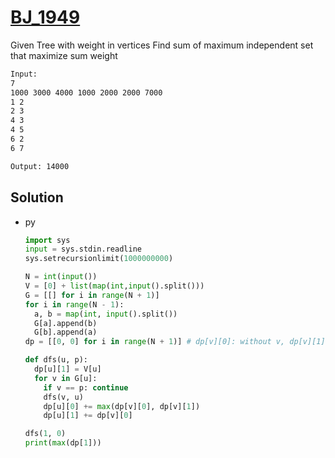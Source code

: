 # [BJ_1949](https://acmicpc.net/problem/1949)

Given Tree with weight in vertices
Find sum of maximum independent set that maximize sum weight

```txt
Input:
7
1000 3000 4000 1000 2000 2000 7000
1 2
2 3
4 3
4 5
6 2
6 7

Output: 14000
```

## Solution

* py

  ```py
  import sys
  input = sys.stdin.readline
  sys.setrecursionlimit(1000000000)

  N = int(input())
  V = [0] + list(map(int,input().split()))
  G = [[] for i in range(N + 1)]
  for i in range(N - 1):
    a, b = map(int, input().split())
    G[a].append(b)
    G[b].append(a)
  dp = [[0, 0] for i in range(N + 1)] # dp[v][0]: without v, dp[v][1]: with v

  def dfs(u, p):
    dp[u][1] = V[u]
    for v in G[u]:
      if v == p: continue
      dfs(v, u)
      dp[u][0] += max(dp[v][0], dp[v][1])
      dp[u][1] += dp[v][0]

  dfs(1, 0)
  print(max(dp[1]))
  ```
